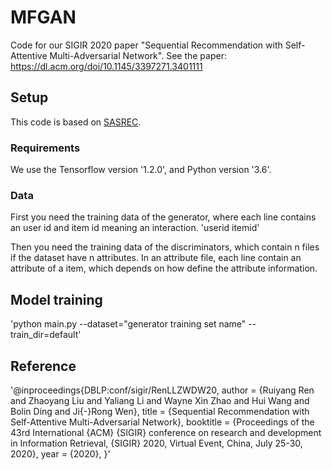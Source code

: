 # MFGAN
Code for our SIGIR 2020 paper "Sequential Recommendation with Self-Attentive Multi-Adversarial Network". 
See the paper: https://dl.acm.org/doi/10.1145/3397271.3401111

## Setup
This code is based on [SASREC](https://github.com/kang205/SASRec).

### Requirements
We use the Tensorflow version '1.2.0', and Python version '3.6'.

### Data
First you need the training data of the generator, where each line contains an user id and item id meaning an interaction. 
'userid itemid'

Then you need the training data of the discriminators, which contain n files if the dataset have n attributes. In an attribute file, each line contain an attribute of a item, which depends on how  define the attribute information.

## Model training
'python main.py --dataset="generator training set name" --train_dir=default'

## Reference
'@inproceedings{DBLP:conf/sigir/RenLLZWDW20,
  author    = {Ruiyang Ren and
               Zhaoyang Liu and
               Yaliang Li and
               Wayne Xin Zhao and
               Hui Wang and
               Bolin Ding and
               Ji{-}Rong Wen},
  title     = {Sequential Recommendation with Self-Attentive Multi-Adversarial Network},
  booktitle = {Proceedings of the 43rd International {ACM} {SIGIR} conference on
               research and development in Information Retrieval, {SIGIR} 2020, Virtual
               Event, China, July 25-30, 2020},
  year      = {2020},
}'
